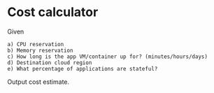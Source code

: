 # Cost calculator

Given

```
a) CPU reservation
b) Memory reservation
c) How long is the app VM/container up for? (minutes/hours/days)
d) Destination cloud region
e) What percentage of applications are stateful?
```


Output cost estimate.
